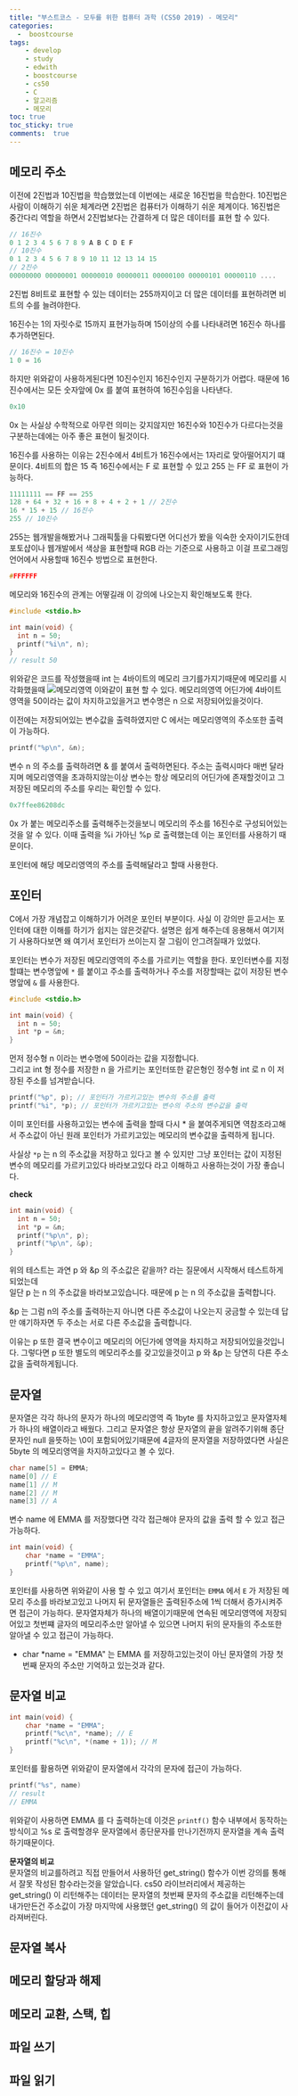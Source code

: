 ```yaml
---
title: "부스트코스 - 모두를 위한 컴퓨터 과학 (CS50 2019) - 메모리"
categories: 
  -  boostcourse
tags: 
    - develop
    - study
    - edwith
    - boostcourse
    - cs50
    - C
    - 알고리즘
    - 메모리
toc: true
toc_sticky: true
comments:  true
---
```


## 메모리 주소
이전에 2진법과 10진법을 학습했었는데 이번에는 새로운 16진법을 학습한다. 10진법은 사람이 이해하기 쉬운 체계라면 2진법은 컴퓨터가 이해하기 쉬운 체계이다. 16진법은 중간다리 역할을 하면서 2진법보다는 간결하게 더 많은 데이터를 표현 할 수 있다.
```c
// 16진수
0 1 2 3 4 5 6 7 8 9 A B C D E F
// 10진수
0 1 2 3 4 5 6 7 8 9 10 11 12 13 14 15
// 2진수
00000000 00000001 00000010 00000011 00000100 00000101 00000110 ....
```

2진법 8비트로 표현할 수 있는 데이터는 255까지이고 더 많은 데이터를 표현하려면 비트의 수를 늘려야한다.
  

16진수는 1의 자릿수로 15까지 표현가능하며 15이상의 수를 나타내려면 16진수 하나를 추가하면된다.
```c
// 16진수 = 10진수
1 0 = 16 
```

하지만 위와같이 사용하게된다면 10진수인지 16진수인지 구분하기가 어렵다. 때문에 16진수에서는 모든 숫자앞에 0x 를 붙여 표현하여 16진수임을 나타낸다.  
```c
0x10
```
0x 는 사실상 수학적으로 아무런 의미는 갖지않지만 16진수와 10진수가 다르다는것을 구분하는데에는 아주 좋은 표현이 될것이다.

16진수를 사용하는 이유는 2진수에서 4비트가 16진수에서는 1자리로 맞아떨어지기 떄문이다. 4비트의 합은 15 즉 16진수에서는 F 로 표현할 수 있고 255 는 FF 로 표현이 가능하다.

```c
11111111 == FF == 255
128 + 64 + 32 + 16 + 8 + 4 + 2 + 1 // 2진수
16 * 15 + 15 // 16진수
255 // 10진수
```

255는 웹개발을해봤거나 그래픽툴을 다뤄봤다면 어디선가 봤을 익숙한 숫자이기도한데 포토샵이나 웹개발에서 색상을 표현할때 RGB 라는 기준으로 사용하고 이걸 프로그래밍 언어에서 사용할때 16진수 방법으로 표현한다. 
```c
#FFFFFF
```

메모리와 16진수의 관계는 어떻길래 이 강의에 나오는지 확인해보도록 한다.

```c
#include <stdio.h>

int main(void) {
  int n = 50;
  printf("%i\n", n);
}
// result 50
```
위와같은 코드를 작성했을때 int 는 4바이트의 메모리 크기를가지기때문에 메모리를 시각화했을때
![메모리영역](https://i.ibb.co/Rbfh9GL/n.png)
이와같이 표현 할 수 있다. 메모리의영역 어딘가에 4바이트 영역을 50이라는 값이 차지하고있을거고 변수명은 n 으로 저장되어있을것이다.
  
이전에는 저장되어있는 변수값을 출력하였지만 C 에서는 메모리영역의 주소또한 출력이 가능하다.

```c
printf("%p\n", &n);
```
변수 n 의 주소를 출력하려면 & 를 붙여서 출력하면된다. 주소는 출력시마다 매번 달라지며 메모리영역을 초과하지않는이상 변수는 항상 메모리의 어딘가에 존재할것이고 그 저장된 메모리의 주소를 우리는 확인할 수 있다.

```c
0x7ffee86208dc
```
0x 가 붙는 메모리주소를 출력해주는것을보니 메모리의 주소를 16진수로 구성되어있는것을 알 수 있다. 이때 출력을 %i 가아닌 %p 로 출력했는데 이는 포인터를 사용하기 때문이다.  

포인터에 해당 메모리영역의 주소를 출력해달라고 할때 사용한다.

## 포인터
C에서 가장 개념잡고 이해하기가 어려운 포인터 부분이다. 사실 이 강의만 듣고서는 포인터에 대한 이해를 하기가 쉽지는 않은것같다. 설명은 쉽게 해주는데 응용해서 여기저기 사용하다보면 왜 여기서 포인터가 쓰이는지 잘 그림이 안그려질때가 있었다.
  
포인터는 변수가 저장된 메모리영역의 주소를 가르키는 역할을 한다. 포인터변수를 지정할떄는 변수명앞에 `*` 를 붙이고 주소를 출력하거나 주소를 저장할때는 값이 저장된 변수명앞에 `&` 를 사용한다. 

```c
#include <stdio.h>

int main(void) {
  int n = 50;
  int *p = &n;
}
```
먼저 정수형 n 이라는 변수명에 50이라는 값을 지정합니다.  
그리고 int 형 정수를 저장한 n 을 가르키는 포인터또한 같은형인 정수형 int 로 n 이 저장된 주소를 넘겨받습니다.

```c
printf("%p", p); // 포인터가 가르키고있는 변수의 주소를 출력
printf("%i", *p); // 포인터가 가르키고있는 변수의 주소의 변수값을 출력
```

이미 포인터를 사용하고있는 변수에 출력을 할때 다시 * 을 붙여주게되면 역참조라고해서 주소값이 아닌 원래 포인터가 가르키고있는 메모리의 변수값을 출력하게 됩니다.  

사실상 `*p` 는 n 의 주소값을 저장하고 있다고 볼 수 있지만 그냥 포인터는 값이 지정된 변수의 메모리를 가르키고있다 바라보고있다 라고 이해하고 사용하는것이 가장 좋습니다.

**check**  
```c
int main(void) {
  int n = 50;
  int *p = &n;
  printf("%p\n", p);
  printf("%p\n", &p);
}
```

위의 테스트는 과연 p 와 &p 의 주소값은 같을까? 라는 질문에서 시작해서 테스트하게되었는데  
일단 p 는 n 의 주소값을 바라보고있습니다. 때문에 p 는 n 의 주소값을 출력합니다.  

&p 는 그럼 n의 주소를 출력하는지 아니면 다른 주소값이 나오는지 궁금할 수 있는데 답만 얘기하자면 두 주소는 서로 다른 주소값을 출력합니다.  

이유는 p 또한 결국 변수이고 메모리의 어딘가에 영역을 차지하고 저장되어있을것입니다. 그렇다면 p 또한 별도의 메모리주소를 갖고있을것이고 p 와 &p 는 당연히 다른 주소값을 출력하게됩니다.

## 문자열
문자열은 각각 하나의 문자가 하나의 메모리영역 즉 1byte 를 차지하고있고 문자열자체가 하나의 배열이라고 배웠다. 그리고 문자열은 항상 문자열의 끝을 알려주기위해 종단문자인 null 을뜻하는 \0이 포함되어있기때문에 4글자의 문자열을 저장하였다면 사실은 5byte 의 메모리영역을 차지하고있다고 볼 수 있다.

```c
char name[5] = EMMA;
name[0] // E
name[1] // M
name[2] // M
name[3] // A
```

변수 name 에 EMMA 를 저장했다면 각각 접근해야 문자의 값을 출력 할 수 있고 접근 가능하다.

```c
int main(void) {
    char *name = "EMMA";
    printf("%p\n", name);
}
```
포인터를 사용하면 위와같이 사용 할 수 있고 여기서 포인터는 `EMMA` 에서 `E` 가 저장된 메모리 주소를 바라보고있고 나머지 뒤 문자열들은 출력된주소에 1씩 더해서 증가시켜주면 접근이 가능하다. 문자열자체가 하나의 배열이기때문에 연속된 메모리영역에 저장되어있고 첫번쨰 글자의 메모리주소만 알아낼 수 있으면 나머지 뒤의 문자들의 주소또한 알아낼 수 있고 접근이 가능하다.

- char *name = "EMMA" 는 EMMA 를 저장하고있는것이 아닌 문자열의 가장 첫번째 문자의 주소만 기억하고 있는것과 같다.



## 문자열 비교
```c
int main(void) {
    char *name = "EMMA";
    printf("%c\n", *name); // E
    printf("%c\n", *(name + 1)); // M
}
```
포인터를 활용하면 위와같이 문자열에서 각각의 문자에 접근이 가능하다.  

```c
printf("%s", name)
// result 
// EMMA
```
위와같이 사용하면 EMMA 를 다 출력하는데 이것은 `printf()` 함수 내부에서 동작하는 방식이고 %s 로 출력할경우 문자열에서 종단문자를 만나기전까지 문자열을 계속 출력하기때문이다.


**문자열의 비교**  
문자열의 비교를하려고 직접 만들어서 사용하던 get_string() 함수가 이번 강의를 통해서 잘못 작성된 함수라는것을 알았습니다. cs50 라이브러리에서 제공하는 get_string() 이 리턴해주는 데이터는 문자열의 첫번째 문자의 주소값을 리턴해주는데 내가만든건 주소값이 가장 마지막에 사용했던 get_string() 의 값이 들어가 이전값이 사라져버린다.

## 문자열 복사

## 메모리 할당과 해제

## 메모리 교환, 스택, 힙

## 파일 쓰기

## 파일 읽기